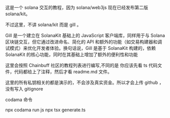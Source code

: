 这是一个 solana 交互的教程，因为 solana/web3js 现在已经发布第二版 solana/kit。

不过这里，不讲 solana/kit 而是 gill 。

Gill 是一个建立在 SolanaKit 基础上的 JavaScript 客户端库，同样用于与 Solana 区块链交互，但它通过改进命名、简化的 API 和额外的功能（如交易构建器和调试模式）来优化开发者体验。换句话说，Gill 是基于 SolanaKit 构建的，依赖 SolanaKit 的核心功能，同时在其基础上增加了额外的便利性和功能

这里会按照 Chainbuff 社区的教程列表进行编写,不同的是 你应该先看 ts 代码文件，代码都给上了注释，然后才看 readme.md 文件。

这里的所有私钥相关的都是演示的，不会涉及真实资金。所以才会上传 github ，没有写入 gitignore

codama 命令

npx codama run js
npx tsx generate.ts
